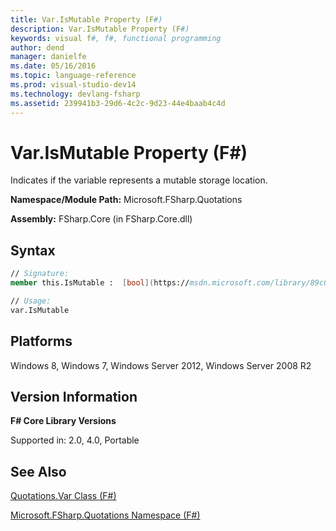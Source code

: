 ```yaml
---
title: Var.IsMutable Property (F#)
description: Var.IsMutable Property (F#)
keywords: visual f#, f#, functional programming
author: dend
manager: danielfe
ms.date: 05/16/2016
ms.topic: language-reference
ms.prod: visual-studio-dev14
ms.technology: devlang-fsharp
ms.assetid: 239941b3-29d6-4c2c-9d23-44e4baab4c4d 
---
```


# Var.IsMutable Property (F#)

Indicates if the variable represents a mutable storage location.

**Namespace/Module Path:** Microsoft.FSharp.Quotations

**Assembly:** FSharp.Core (in FSharp.Core.dll)


## Syntax

```fsharp
// Signature:
member this.IsMutable :  [bool](https://msdn.microsoft.com/library/89c0cf9c-49ce-4207-a3be-555851a67dd5)

// Usage:
var.IsMutable
```

## Platforms
Windows 8, Windows 7, Windows Server 2012, Windows Server 2008 R2


## Version Information
**F# Core Library Versions**

Supported in: 2.0, 4.0, Portable




## See Also
[Quotations.Var Class &#40;F&#35;&#41;](Quotations.Var-Class-%5BFSharp%5D.md)

[Microsoft.FSharp.Quotations Namespace &#40;F&#35;&#41;](Microsoft.FSharp.Quotations-Namespace-%5BFSharp%5D.md)

